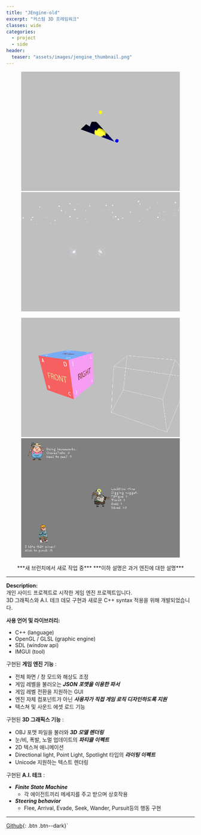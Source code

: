```yaml
---
title: "JEngine-old"
excerpt: "커스텀 3D 프레임워크"
classes: wide
categories: 
  - project
  - side
header:
  teaser: "assets/images/jengine_thumbnail.png"
---
```


<figure class="half">
    <a href="/assets/images/jengine_page1.png"><img src="/assets/images/jengine_page1.png"></a>
    <a href="/assets/images/jengine_page2.png"><img src="/assets/images/jengine_page2.png"></a>
</figure>
<figure class="half">
    <a href="/assets/images/jengine_page3.png"><img src="/assets/images/jengine_page3.png"></a>
    <a href="/assets/images/jengine_page4.png"><img src="/assets/images/jengine_page4.png"></a>
</figure>
<div style="text-align: center" markdown="1">
***새 브런치에서 새로 작업 중***  
***이하 설명은 과거 엔진에 대한 설명***
</div>

---
**Description:**  
개인 사이드 프로젝트로 시작한 게임 엔진 프로젝트입니다.  
3D 그래픽스와 A.I. 테크 데모 구현과 새로운 C++ syntax 적용을 위해 개발되었습니다.   
  
**사용 언어 및 라이브러리:**  
  * C++ (language)
  * OpenGL / GLSL (graphic engine)
  * SDL (window api)
  * IMGUI (tool)  

구현된 **게임 엔진 기능** :
  - 전체 화면 / 창 모드와 해상도 조정
  - 게임 레벨을 불러오는 ***JSON 포맷을 이용한 파서***
  - 게임 레벨 전환을 지원하는 GUI
  - 엔진 자체 컴포넌트가 아닌 ***사용자가 직접 게임 로직 디자인하도록 지원***
  - 텍스쳐 및 사운드 에셋 로드 기능

구현된 **3D 그래픽스 기능** :
  - OBJ 포맷 파일을 불러와 ***3D 모델 렌더링***
  - 눈/비, 폭발, 노멀 업데이트의 ***파티클 이펙트***
  - 2D 텍스쳐 애니메이션
  - Directional light, Point Light, Spotlight 타입의 ***라이팅 이펙트***
  - Unicode 지원하는 텍스트 렌더링

구현된 **A.I. 테크** :
  - ***Finite State Machine***
    - 각 에이전트끼리 메세지를 주고 받으며 상호작용
  - ***Steering behavior***
    - Flee, Arrival, Evade, Seek, Wander, Pursuit등의 행동 구현

  ---
  [Github](https://github.com/jaykop/JEngine-old/){: .btn .btn--dark}`